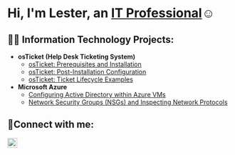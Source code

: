 <h1>Hi, I'm Lester, an <a href="https://linkedin.com/in/l1120">IT Professional</a>☺</h1>

<h2>👨‍💻 Information Technology Projects:</h2>

- <b>osTicket (Help Desk Ticketing System)</b>
  - [osTicket: Prerequisites and Installation](https://github.com/lestersanchez1120/osticket-prereqs/blob/main/README.md)
  - [osTicket: Post-Installation Configuration](https://github.com/lestersanchez1120/post-install-config)
  - [osTicket: Ticket Lifecycle Examples](https://github.com/lestersanchez1120/ticket-lifecycle)
- <b>Microsoft Azure</b>
  - [Configuring Active Directory within Azure VMs](https://github.com/lestersanchez1120/configure-ad)
  - [Network Security Groups (NSGs) and Inspecting Network Protocols](https://github.com/lestersanchez1120/azure-network-protocols)

<h2>🤳Connect with me:</h2>


[<img align="left" alt="Josh | LinkedIn" width="22px" src="https://cdn.jsdelivr.net/npm/simple-icons@v3/icons/linkedin.svg" />][linkedin]


[linkedin]: https://linkedin.com/in/l1120
